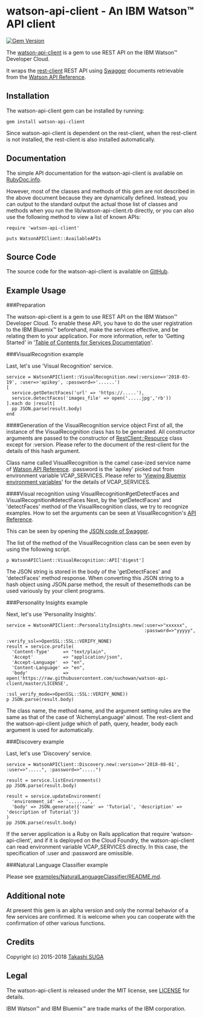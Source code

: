 ﻿watson-api-client - An IBM Watson™ API client
================================================================

[![Gem Version](https://badge.fury.io/rb/watson-api-client.svg)](http://badge.fury.io/rb/watson-api-client)

The [watson-api-client](http://rubygems.org/gems/watson-api-client) is a gem to use REST API on the IBM Watson™ Developer Cloud.

It wraps the [rest-client](https://rubygems.org/gems/rest-client) REST API using [Swagger](http://swagger.io/) documents retrievable from the [Watson API Reference](https://www.ibm.com/smarterplanet/us/en/ibmwatson/developercloud/apis/).


Installation
------------

The watson-api-client gem can be installed by running:

    gem install watson-api-client

Since watson-api-client is dependent on the rest-client, when the rest-client is not installed, the rest-client is also installed automatically.


Documentation
-------------

The simple API documentation for the watson-api-client is available on [RubyDoc.info](http://rubydoc.info/gems/watson-api-client).

However, most of the classes and methods of this gem are not described in the above document because they are dynamically defined.
Instead, you can output to the standard output the actual those list of classes and methods when you run the lib/watson-api-client.rb directly, or
you can also use the following method to view a list of known APIs:

```
require 'watson-api-client'

puts WatsonAPIClient::AvailableAPIs
```

Source Code
-----------

The source code for the watson-api-client is available on [GitHub](https://github.com/suchowan/watson-api-client).


Example Usage
-------------

###Preparation

The watson-api-client is a gem to use REST API on the IBM Watson™ Developer Cloud.
To enable these API, you have to do the user registration to the IBM Bluemix™ beforehand, make the services effective, and be relating them to your application.
For more information, refer to 'Getting Started' in '[Table of Contents for Services Documentation](http://www.ibm.com/smarterplanet/us/en/ibmwatson/developercloud/doc/)'.

###VisualRecognition example

Last, let's use 'Visual Recognition' service.

    service = WatsonAPIClient::VisualRecognition.new(:version=>'2018-03-19', :user=>'apikey', :password=>'......')
    [
      service.getDetectFaces('url' => 'https://.....'),
      service.detectFaces('images_file' => open('.....jpg','rb'))
    ].each do |result|
      pp JSON.parse(result.body)
    end

####Generation of the VisualRecognition service object
First of all, the instance of the VisualRecognition class has to be generated.
All constructor arguments are passed to the constructor of [RestClient::Resource](http://www.rubydoc.info/gems/rest-client/RestClient/Resource) class except for :version.
Please refer to the document of the rest-client for the details of this hash argument.

Class name called VisualRecognition is the camel case-ized service name of [Watson API Reference](http://www.ibm.com/smarterplanet/us/en/ibmwatson/developercloud/apis/).
:password is the 'apikey' picked out from environment variable VCAP_SERVICES.
Please refer to '[Viewing Bluemix environment variables](https://console.bluemix.net/docs/services/watson/getting-started-variables.html#vcapServices)' for the details of VCAP_SERVICES.

####Visual recognition using VisualRecognition#getDetectFaces and VisualRecognition#detectFaces
Next, by the 'getDetectFaces' and 'detectFaces' method of the VisualRecognition class, we try to recognize examples.
How to set the arguments can be seen at VisualRecognition's [API Reference](https://www.ibm.com/watson/developercloud/visual-recognition/api/v3/curl.html?curl).

This can be seen by opening the [JSON code of Swagger](https://watson-api-explorer.mybluemix.net/listings/alchemy-language-v1.json).

The list of the method of the VisualRecognition class can be seen even by using the following script.

    p WatsonAPIClient::VisualRecognition::API['digest']

The JSON string is stored in the body of the 'getDetectFaces' and 'detectFaces' method response.
When converting this JSON string to a hash object using JSON.parse method, the result of thesemethods can be used variously by your client programs.

###Personality Insights example

Next, let's use 'Personality Insights'.

    service = WatsonAPIClient::PersonalityInsights.new(:user=>"xxxxxx",
                                                       :password=>"yyyyy",
                                                       :verify_ssl=>OpenSSL::SSL::VERIFY_NONE)
    result = service.profile(
      'Content-Type'     => "text/plain",
      'Accept'           => "application/json",
      'Accept-Language'  => "en",
      'Content-Language' => "en",
      'body'             => open('https://raw.githubusercontent.com/suchowan/watson-api-client/master/LICENSE',
                                 :ssl_verify_mode=>OpenSSL::SSL::VERIFY_NONE))
    p JSON.parse(result.body)

The class name, the method name, and the argument setting rules are the same as that of the case of 'AlchemyLanguage' almost.
The rest-client and the watson-api-client judge which of path, query, header, body each argument is used for automatically.

###Discovery example

Last, let's use 'Discovery' service.

    service = WatsonAPIClient::Discovery.new(:version=>'2018-08-01', :user=>".....", :password=>".....")

    result = service.listEnvironments()
    pp JSON.parse(result.body)

    result = service.updateEnvironment(
      'environment_id' => '.......',
      'body' => JSON.generate({'name' => 'Tutorial', 'description' => 'description of Tutorial'})
    )
    pp JSON.parse(result.body)

If the server application is a Ruby on Rails application that require 'watson-api-client', and if it is deployed on the Cloud Foundry, the watson-api-client can read environment variable VCAP_SERVICES directly. In this case, the specification of :user and :password are omissible.

###Natural Language Classifier example

Please see [examples/NaturalLanguageClassifier/README.md](https://github.com/suchowan/watson-api-client/tree/master/examples/NaturalLanguageClassifier/README.md).


Additional note
-------
At present this gem is an alpha version and only the normal behavior of a few services are confirmed.
It is welcome when you can cooperate with the confirmation of other various functions.


Credits
-------
Copyright (c) 2015-2018 [Takashi SUGA](http://hosi.org/TakashiSuga.ttl)


Legal
-------
The watson-api-client is released under the MIT license, see [LICENSE](https://github.com/suchowan/watson-api-client/blob/master/LICENSE) for details.

IBM Watson™ and IBM Bluemix™ are trade marks of the IBM corporation.
